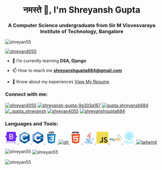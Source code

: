 <h1 align="center">नमस्ते 👋, I'm Shreyansh Gupta</h1>
<h3 align="center">A Computer Science undergraduate from Sir M Visvesvaraya Institute of Technology, Bangalore</h3>

<p align="left"> <img src="https://komarev.com/ghpvc/?username=shreyan55&label=Profile%20views&color=0e75b6&style=flat" alt="shreyan55" /> </p>

<p align="left"> <a href="https://twitter.com/shreyan4055" target="blank"><img src="https://img.shields.io/twitter/follow/shreyan4055?logo=twitter&style=for-the-badge" alt="shreyan4055" /></a> </p>

- 🌱 I’m currently learning **DSA, Django**

- 📫 How to reach me **shreyanshgupta684@gmail.com**

- 📄 Know about my experiences [View My Resume](https://drive.google.com/file/d/1ZHeaV_RfVYZjgYFZck8nZx9n4Jh44ZZN/view?usp=sharing)

<h3 align="left">Connect with me:</h3>
<p align="left">
<a href="https://twitter.com/shreyan4055" target="blank"><img align="center" src="https://raw.githubusercontent.com/rahuldkjain/github-profile-readme-generator/master/src/images/icons/Social/twitter.svg" alt="shreyan4055" height="30" width="40" /></a>
<a href="https://linkedin.com/in/shreyanshgupta4055" target="blank"><img align="center" src="https://raw.githubusercontent.com/rahuldkjain/github-profile-readme-generator/master/src/images/icons/Social/linked-in-alt.svg" alt="shreyansh-gupta-9a303a167" height="30" width="40" /></a>
<a href="https://fb.com/gupta.shreyansh684" target="blank"><img align="center" src="https://raw.githubusercontent.com/rahuldkjain/github-profile-readme-generator/master/src/images/icons/Social/facebook.svg" alt="gupta.shreyansh684" height="30" width="40" /></a>
<a href="https://instagram.com/_gupta_shreyansh" target="blank"><img align="center" src="https://raw.githubusercontent.com/rahuldkjain/github-profile-readme-generator/master/src/images/icons/Social/instagram.svg" alt="_gupta_shreyansh" height="30" width="40" /></a>
<a href="https://www.codechef.com/users/shreyan4055" target="blank"><img align="center" src="https://cdn.jsdelivr.net/npm/simple-icons@3.1.0/icons/codechef.svg" alt="shreyan4055" height="30" width="40" /></a>
<a href="https://www.hackerrank.com/shreyanshgupta684" target="blank"><img align="center" src="https://raw.githubusercontent.com/rahuldkjain/github-profile-readme-generator/master/src/images/icons/Social/hackerrank.svg" alt="shreyanshgupta684" height="30" width="40" /></a>
</p>

<h3 align="left">Languages and Tools:</h3>
<p align="left"> <a href="https://getbootstrap.com" target="_blank" rel="noreferrer"> <img src="https://raw.githubusercontent.com/devicons/devicon/master/icons/bootstrap/bootstrap-plain-wordmark.svg" alt="bootstrap" width="40" height="40"/> </a> <a href="https://www.cprogramming.com/" target="_blank" rel="noreferrer"> <img src="https://raw.githubusercontent.com/devicons/devicon/master/icons/c/c-original.svg" alt="c" width="40" height="40"/> </a> <a href="https://www.w3schools.com/cpp/" target="_blank" rel="noreferrer"> <img src="https://raw.githubusercontent.com/devicons/devicon/master/icons/cplusplus/cplusplus-original.svg" alt="cplusplus" width="40" height="40"/> </a> <a href="https://www.w3schools.com/css/" target="_blank" rel="noreferrer"> <img src="https://raw.githubusercontent.com/devicons/devicon/master/icons/css3/css3-original-wordmark.svg" alt="css3" width="40" height="40"/> </a> <a href="https://git-scm.com/" target="_blank" rel="noreferrer"> <img src="https://www.vectorlogo.zone/logos/git-scm/git-scm-icon.svg" alt="git" width="40" height="40"/> </a> <a href="https://www.w3.org/html/" target="_blank" rel="noreferrer"> <img src="https://raw.githubusercontent.com/devicons/devicon/master/icons/html5/html5-original-wordmark.svg" alt="html5" width="40" height="40"/> </a> <a href="https://www.java.com" target="_blank" rel="noreferrer"> <img src="https://raw.githubusercontent.com/devicons/devicon/master/icons/java/java-original.svg" alt="java" width="40" height="40"/> </a> <a href="https://developer.mozilla.org/en-US/docs/Web/JavaScript" target="_blank" rel="noreferrer"> <img src="https://raw.githubusercontent.com/devicons/devicon/master/icons/javascript/javascript-original.svg" alt="javascript" width="40" height="40"/> </a> <a href="https://www.mysql.com/" target="_blank" rel="noreferrer"> <img src="https://raw.githubusercontent.com/devicons/devicon/master/icons/mysql/mysql-original-wordmark.svg" alt="mysql" width="40" height="40"/> </a> <a href="https://reactjs.org/" target="_blank" rel="noreferrer"> <img src="https://raw.githubusercontent.com/devicons/devicon/master/icons/react/react-original-wordmark.svg" alt="react" width="40" height="40"/> </a> <a href="https://tailwindcss.com/" target="_blank" rel="noreferrer"> <img src="https://www.vectorlogo.zone/logos/tailwindcss/tailwindcss-icon.svg" alt="tailwind" width="40" height="40"/> </a> </p>

<p><img align="left" src="https://github-readme-stats.vercel.app/api/top-langs?username=shreyan55&show_icons=true&locale=en&layout=compact" alt="shreyan55" /></p>

<p>&nbsp;<img align="center" src="https://github-readme-stats.vercel.app/api?username=shreyan55&show_icons=true&locale=en" alt="shreyan55" /></p>

<p><img align="center" src="https://github-readme-streak-stats.herokuapp.com/?user=shreyan55&" alt="shreyan55" /></p>
